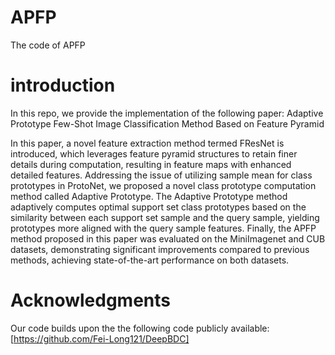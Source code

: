 # APFP
The code of APFP

# introduction
In this repo, we provide the implementation of the following paper:
Adaptive Prototype Few-Shot Image Classification Method Based on Feature Pyramid

In this paper, a novel feature extraction method termed FResNet is introduced, which leverages feature pyramid structures to retain finer details during computation, resulting in feature maps with enhanced detailed features. Addressing the issue of utilizing sample mean for class prototypes in ProtoNet, we proposed a novel class prototype computation method called Adaptive Prototype. The Adaptive Prototype method adaptively computes optimal support set class prototypes based on the similarity between each support set sample and the query sample, yielding prototypes more aligned with the query sample features. Finally, the APFP method proposed in this paper was evaluated on the MiniImagenet and CUB datasets, demonstrating significant improvements compared to previous methods, achieving state-of-the-art performance on both datasets.

# Acknowledgments
Our code builds upon the the following code publicly available:
[https://github.com/Fei-Long121/DeepBDC]
